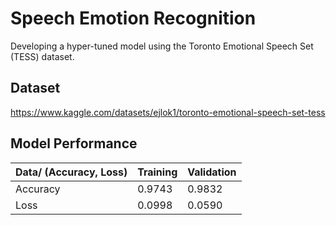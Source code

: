 
# Speech Emotion Recognition

Developing a hyper-tuned model using the Toronto Emotional Speech Set (TESS) dataset.


## Dataset

https://www.kaggle.com/datasets/ejlok1/toronto-emotional-speech-set-tess


## Model Performance

| Data/ (Accuracy, Loss) | Training| Validation|
|:-|:-|:-|
| Accuracy | 0.9743 | 0.9832 |
| Loss     | 0.0998 | 0.0590 |
